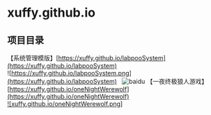 xuffy.github.io
== 

项目目录
-----------------------------------
【系统管理模版】[https://xuffy.github.io/labpooSystem](https://xuffy.github.io/labpooSystem)<br />
![https://xuffy.github.io/labpooSystem.png](https://xuffy.github.io/labpooSystem)   
![baidu](http://www.baidu.com/img/bdlogo.gif "百度logo")
【一夜终极狼人游戏】[https://xuffy.github.io/oneNightWerewolf](https://xuffy.github.io/oneNightWerewolf)<br />
[![xuffy.github.io/oneNightWerewolf.png]](https://xuffy.github.io/oneNightWerewolf)   
